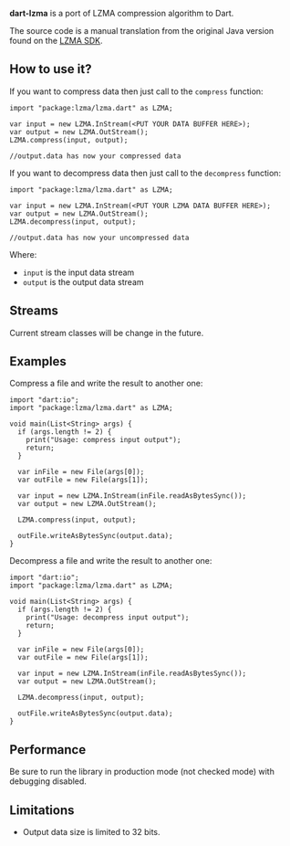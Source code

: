 **dart-lzma** is a port of LZMA compression algorithm to Dart.

The source code is a manual translation from the original Java version found on the [LZMA SDK](http://www.7-zip.org/sdk.html).

## How to use it?

If you want to compress data then just call to the `compress` function:

```
import "package:lzma/lzma.dart" as LZMA;

var input = new LZMA.InStream(<PUT YOUR DATA BUFFER HERE>);
var output = new LZMA.OutStream();
LZMA.compress(input, output);

//output.data has now your compressed data
```

If you want to decompress data then just call to the `decompress` function:

```
import "package:lzma/lzma.dart" as LZMA;

var input = new LZMA.InStream(<PUT YOUR LZMA DATA BUFFER HERE>);
var output = new LZMA.OutStream();
LZMA.decompress(input, output);

//output.data has now your uncompressed data
```

Where:

* `input` is the input data stream
* `output` is the output data stream

## Streams

Current stream classes will be change in the future.

## Examples

Compress a file and write the result to another one:

```
import "dart:io";
import "package:lzma/lzma.dart" as LZMA;

void main(List<String> args) {
  if (args.length != 2) {
    print("Usage: compress input output");
    return;
  }

  var inFile = new File(args[0]);
  var outFile = new File(args[1]);

  var input = new LZMA.InStream(inFile.readAsBytesSync());
  var output = new LZMA.OutStream();

  LZMA.compress(input, output);

  outFile.writeAsBytesSync(output.data);
}
```

Decompress a file and write the result to another one:

```
import "dart:io";
import "package:lzma/lzma.dart" as LZMA;

void main(List<String> args) {
  if (args.length != 2) {
    print("Usage: decompress input output");
    return;
  }

  var inFile = new File(args[0]);
  var outFile = new File(args[1]);

  var input = new LZMA.InStream(inFile.readAsBytesSync());
  var output = new LZMA.OutStream();

  LZMA.decompress(input, output);

  outFile.writeAsBytesSync(output.data);
}
```

## Performance

Be sure to run the library in production mode (not checked mode) with debugging disabled.

## Limitations

  * Output data size is limited to 32 bits.
